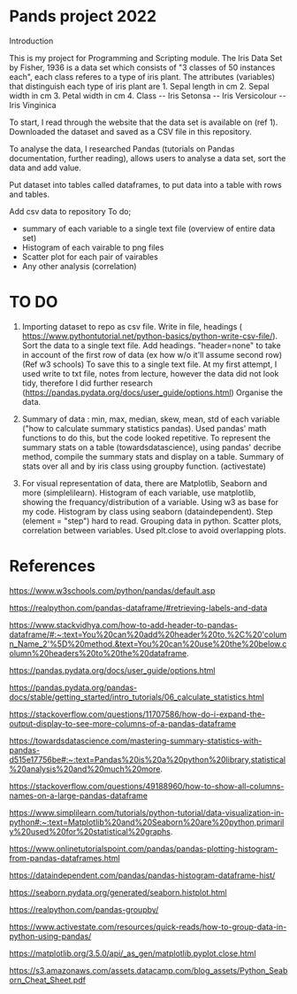 # Pands project 2022

Introduction

This is my project for Programming and Scripting module. 
The Iris Data Set by Fisher, 1936 is a data set which consists of "3 classes of 50 instances each", each class referes to a type of iris plant. 
The attributes (variables) that distinguish each type of iris plant are
      1. Sepal length in cm
      2. Sepal width in cm
      3. Petal width in cm
      4. Class
         -- Iris Setonsa
         -- Iris Versicolour
         -- Iris Vinginica

To start, I read through the website that the data set is available on (ref 1). Downloaded the dataset and saved as a CSV file in this repository.

To analyse the data, I researched Pandas (tutorials on Pandas documentation, further reading), allows users to analyse a data set, sort the data and add value. 

Put dataset into tables called dataframes, to put data into a table with rows and tables.

Add csv data to repository
To do;
 - summary of each variable to a single text file (overview of entire data set)
 - Histogram of each vairable to png files
 - Scatter plot for each pair of vairables
 - Any other analysis (correlation)

# TO DO

1. Importing dataset to repo as csv file. Write in file, headings ( https://www.pythontutorial.net/python-basics/python-write-csv-file/).
   Sort the data to a single text file. Add headings. "header=none" to take in account of the first row of data (ex how w/o it'll assume second row) (Ref w3 schools)
   To save this to a single text file. At my first attempt, I used write to txt file, notes from lecture, however the data did not look tidy, therefore I did further research (https://pandas.pydata.org/docs/user_guide/options.html)
   Organise the data.

2. Summary of data : min, max, median, skew, mean, std of each variable ("how to calculate summary statistics pandas). Used pandas' math functions to do this, but the code looked repetitive. To represent the summary stats on a table (towardsdatascience), using pandas' decribe method, compile the summary stats and display on a table. Summary of stats over all and by iris class using groupby function. (activestate)

3. For visual representation of data, there are Matplotlib, Seaborn and more (simplelilearn). Histogram of each variable, use matplotlib, showing the frequancy/distribution of a variable. Using w3 as base for my code. Histogram by class using seaborn (dataindependent). Step (element = "step") hard to read. Grouping data in python.
   Scatter plots, correlation between variables.  Used plt.close to avoid overlapping plots.









# References
https://www.w3schools.com/python/pandas/default.asp

https://realpython.com/pandas-dataframe/#retrieving-labels-and-data

https://www.stackvidhya.com/how-to-add-header-to-pandas-dataframe/#:~:text=You%20can%20add%20header%20to,%2C%20'column_Name_2'%5D%20method.&text=You%20can%20use%20the%20below,column%20headers%20to%20the%20dataframe.

https://pandas.pydata.org/docs/user_guide/options.html

https://pandas.pydata.org/pandas-docs/stable/getting_started/intro_tutorials/06_calculate_statistics.html

https://stackoverflow.com/questions/11707586/how-do-i-expand-the-output-display-to-see-more-columns-of-a-pandas-dataframe

https://towardsdatascience.com/mastering-summary-statistics-with-pandas-d515e17756be#:~:text=Pandas%20is%20a%20python%20library,statistical%20analysis%20and%20much%20more.

https://stackoverflow.com/questions/49188960/how-to-show-all-columns-names-on-a-large-pandas-dataframe

https://www.simplilearn.com/tutorials/python-tutorial/data-visualization-in-python#:~:text=Matplotlib%20and%20Seaborn%20are%20python,primarily%20used%20for%20statistical%20graphs.

https://www.onlinetutorialspoint.com/pandas/pandas-plotting-histogram-from-pandas-dataframes.html

https://dataindependent.com/pandas/pandas-histogram-dataframe-hist/

https://seaborn.pydata.org/generated/seaborn.histplot.html

https://realpython.com/pandas-groupby/

https://www.activestate.com/resources/quick-reads/how-to-group-data-in-python-using-pandas/

https://matplotlib.org/3.5.0/api/_as_gen/matplotlib.pyplot.close.html

https://s3.amazonaws.com/assets.datacamp.com/blog_assets/Python_Seaborn_Cheat_Sheet.pdf